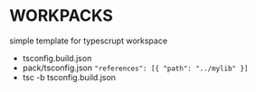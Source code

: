 # WORKPACKS
simple template for typescrupt workspace

- tsconfig.build.json
- pack/tsconfig.json `"references": [{ "path": "../mylib" }]`
- tsc -b tsconfig.build.json
